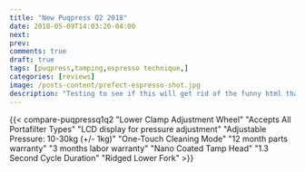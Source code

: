 ```yaml
---
title: "New Puqpress Q2 2018"
date: 2018-05-09T14:03:20-04:00
next: 
prev: 
comments: true
draft: true
tags: [puqpress,tamping,espresso technique,]
categories: [reviews]
image: /posts-content/prefect-espresso-shot.jpg
description: "Testing to see if this will get rid of the funny html that's showing up on the list."
---
```


{{< compare-puqpressq1q2
	"Lower Clamp Adjustment Wheel"
	"Accepts All Portafilter Types"
	"LCD display for pressure adjustment"
	"Adjustable Pressure: 10-30kg (+/- 1kg)"
	"One-Touch Cleaning Mode"
	"12 month parts warranty"
	"3 months labor warranty"
	"Nano Coated Tamp Head"
	"1.3 Second Cycle Duration"
	"Ridged Lower Fork"
	>}}